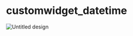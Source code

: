 # customwidget_datetime

![Untitled design](https://github.com/HassaanAhmed60211/fluttercourse/assets/106430586/b0fe471b-0dd2-4bb9-b1c6-55a82694bce4)

